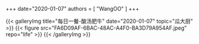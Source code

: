 +++
date="2020-01-07"
authors = [
    "WangOO"
]
+++

{{< galleryImg title="每日一餐-酸汤肥牛" date="2020-01-07" topic="瓜大厨" >}}
    {{< figure src="FA6D09AF-6BAC-48AC-A4F0-BA3D79A954AF.jpeg" repo="life" >}}
{{< /galleryImg >}}
